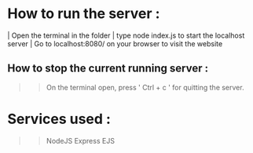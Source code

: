 # How to run the server : 
| Open the terminal in the folder
| type node index.js to start the localhost server
| Go to localhost:8080/ on your browser to visit the website

## How to stop the current running server : 
>> On the terminal open, press ' Ctrl + c ' for quitting the server.

# Services used : 
>> NodeJS Express EJS 

